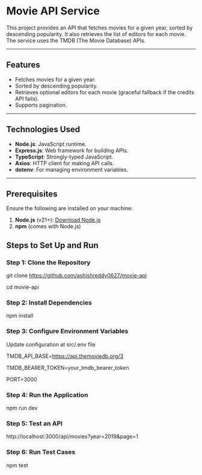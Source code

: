 # Movie API Service

This project provides an API that fetches movies for a given year, sorted by descending popularity. It also retrieves the list of editors for each movie. The service uses the TMDB (The Movie Database) APIs.

---

## **Features**

- Fetches movies for a given year.
- Sorted by descending popularity.
- Retrieves optional editors for each movie (graceful fallback if the credits API fails).
- Supports pagination.

---

## **Technologies Used**

- **Node.js**: JavaScript runtime.
- **Express.js**: Web framework for building APIs.
- **TypeScript**: Strongly-typed JavaScript.
- **Axios**: HTTP client for making API calls.
- **dotenv**: For managing environment variables.

---

## **Prerequisites**

Ensure the following are installed on your machine:

1. **Node.js** (v21+): [Download Node.js](https://nodejs.org/)
2. **npm** (comes with Node.js)
 


## **Steps to Set Up and Run**

### **Step 1: Clone the Repository**


git clone https://github.com/ashishreddy0627/movie-api

cd movie-api

### **Step 2: Install Dependencies**
npm install

### **Step 3: Configure Environment Variables**
Update configuration at src/.env file 

TMDB_API_BASE=https://api.themoviedb.org/3

TMDB_BEARER_TOKEN=your_tmdb_bearer_token

PORT=3000

### **Step 4: Run the Application**
npm run dev

### **Step 5: Test an API**
http://localhost:3000/api/movies?year=2019&page=1

### **Step 6: Run Test Cases**

npm test
